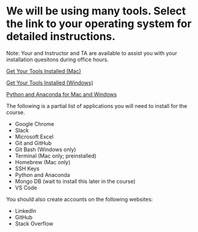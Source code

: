 # We will be using many tools. Select the link to your operating system for detailed instructions.
Note: Your and Instructor and TA are available to assist you with your installation quesitons during office hours. 

[Get Your Tools Installed (Mac)](https://coding-bootcamp-dataviz-prework.readthedocs-hosted.com/en/latest/modules/get-yo-tools-installed-on-mac/)

[Get Your Tools Installed (Windows)](https://coding-bootcamp-dataviz-prework.readthedocs-hosted.com/en/latest/modules/get-yo-tools-installed-on-windows/)

[Python and Anaconda for Mac and Windows](https://coding-bootcamp-dataviz-prework.readthedocs-hosted.com/en/latest/modules/curling-up-with-python/)

The following is a partial list of applications you will need to install for the course.

* Google Chrome
* Slack
* Microsoft Excel
* Git and GitHub
* Git Bash (Windows only)
* Terminal (Mac only; preinstalled)
* Homebrew (Mac only)
* SSH Keys
* Python and Anaconda
* Mongo DB (wait to install this later in the course)
* VS Code

You should also create accounts on the following websites:
* LinkedIn
* GitHub
* Stack Overflow





